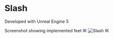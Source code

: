 # Slash

Developed with Unreal Engine 5

Screenshot showing implemented feet IK
![Slash IK](https://user-images.githubusercontent.com/43088200/222465500-a6f9a23e-86e2-4792-a818-ed87e5756318.png)
